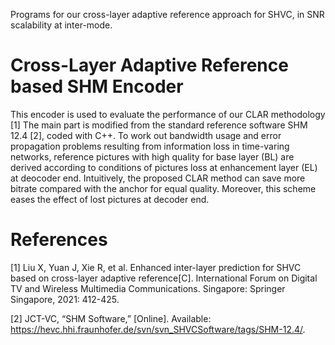 Programs for our cross-layer adaptive reference approach for SHVC, in SNR scalability at inter-mode.

# Cross-Layer Adaptive Reference based SHM Encoder
This encoder is used to evaluate the performance of our CLAR methodology [1] The main part is modified from the standard reference software SHM 12.4 [2], 
coded with C++. To work out bandwidth usage and error propagation problems resulting from information loss in time-varing networks, reference pictures 
with high quality for base layer (BL) are derived according to conditions of pictures loss at enhancement layer (EL) at deocoder end. Intuitively, the proposed 
CLAR method can save more bitrate compared with the anchor for equal quality. Moreover, this scheme eases the effect of lost pictures at decoder end.

# References
[1] Liu X, Yuan J, Xie R, et al. Enhanced inter-layer prediction for SHVC based on cross-layer adaptive reference[C]. International Forum on Digital TV and Wireless Multimedia Communications. Singapore: Springer Singapore, 2021: 412-425.

[2] JCT-VC, “SHM Software,” [Online]. Available: https://hevc.hhi.fraunhofer.de/svn/svn_SHVCSoftware/tags/SHM-12.4/.
